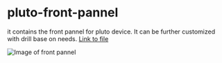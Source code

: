 # pluto-front-pannel

it contains the front pannel for pluto device. It can be further customized with drill base on needs.
[Link to file](./plutoFront2.stl)

 ![Image of front pannel](unnamed.png)

